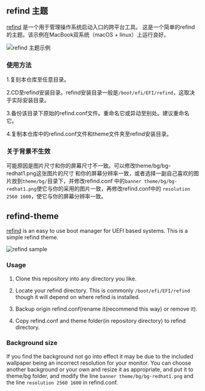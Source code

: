 ## refind 主题
[refind](http://www.rodsbooks.com/refind/) 是一个用于管理操作系统启动入口的跨平台工具。
这是一个简单的refind的主题。该示例在MacBook双系统（macOS + linux）上运行良好。

![refind 主题示例](https://github.com/connorgame/res/raw/master/pic/refind-theme-readhat.png)

### 使用方法

1.复刻本仓库至任意目录。

2.CD至refind安装目录。refind安装目录一般是`/boot/efi/EFI/refind`，这取决于实际安装目录。

3.备份该目录下原始的refind.conf文件。重命名它或异动至别处。建议重命名它。

4.复制本仓库中的refind.conf文件和theme文件夹至refind安装目录。


### 关于背景不生效

可能原因是图片尺寸和你的屏幕尺寸不一致。可以修改theme/bg/bg-redhat1.png这张图片的尺寸
和你的屏幕分辨率一致，或者选择一副自己喜欢的图片放到`theme/bg/`目录下，并修改refind.conf
中的`banner theme/bg/bg-redhat1.png`使它与你的采用的图片一致，再修改refind.conf中的
`resolution 2560 1600`，使它与你的屏幕分辨率一致。


## refind-theme

[refind](http://www.rodsbooks.com/refind/) is an easy to use boot manager for UEFI based 
systems. This is a simple refind theme.

![refind sample](https://github.com/connorgame/res/raw/master/pic/refind-theme-readhat.png)

### Usage

 1. Clone this repository into any directory you like.

 2. Locate your refind directory. This is commonly `/boot/efi/EFI/refind`
    though it will depend on where refind is installed.

 2. Backup origin refind.conf(rename it(recommend this way) or remove it).

 3. Copy refind.conf and theme folder(in repository directory) to refind directory.

### Background size

If you find the background not go into effect it may be due to the included wallpaper
being an incorrect resolution for your monitor. You can choose another background or 
your own and resize it as appropriate, and put it to theme/bg folder, and modify the line
`banner theme/bg/bg-redhat1.png` and the line `resolution 2560 1600` in refind.conf.
